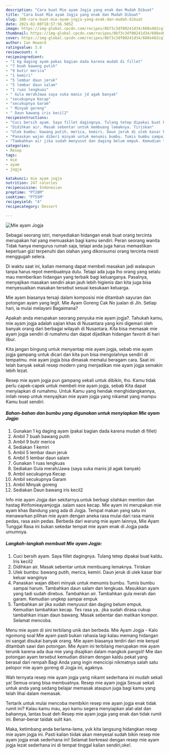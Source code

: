 ```yaml
---
description: "Cara buat Mie ayam Jogja yang enak dan Mudah Dibuat"
title: "Cara buat Mie ayam Jogja yang enak dan Mudah Dibuat"
slug: 300-cara-buat-mie-ayam-jogja-yang-enak-dan-mudah-dibuat
date: 2021-02-08T18:57:56.505Z
image: https://img-global.cpcdn.com/recipes/8bf3c3df00241d34/680x482cq70/mie-ayam-jogja-foto-resep-utama.jpg
thumbnail: https://img-global.cpcdn.com/recipes/8bf3c3df00241d34/680x482cq70/mie-ayam-jogja-foto-resep-utama.jpg
cover: https://img-global.cpcdn.com/recipes/8bf3c3df00241d34/680x482cq70/mie-ayam-jogja-foto-resep-utama.jpg
author: Ian Howard
ratingvalue: 3.8
reviewcount: 4
recipeingredient:
- "1 kg daging ayam pakai bagian dada karena mudah di fillet"
- "7 buah bawang putih"
- "9 butir merica"
- "1 kemiri"
- "5 lembar daun jeruk"
- "5 lembar daun salam"
- "1 ruas lengkuas"
- " Gula merahJawa saya suka manis jd agak banyak"
- "secukupnya Kecap"
- "secukupnya Garam"
- " Minyak goreng"
- " Daun bawang iris kecil2"
recipeinstructions:
- "Cuci bersih ayam. Saya fillet dagingnya. Tulang tetep dipakai buat kaldu. Iris kecil2"
- "Didihkan air. Masak sebentar untuk membuang lemaknya. Tiriskan"
- "Ulek bumbu: bawang putih, merica, kemiri. Daun jeruk di ulek kasar biar keluar wanginya"
- "Panaskan wajan diberi minyak untuk menumis bumbu. Tumis bumbu sampai harum. Tambahkan daun salam dan lengkuas. Masukkan ayam yang tadi sudah direbus. Tambahkan air. Tambahkan gula merah dan garam. Kemudian ungkep sampai empuk"
- "Tambahkan air jika sudah menyusut dan daging belum empuk. Kemudian tambahkan kecap. Tes rasa ya.. jika sudah dirasa cukup tambahkan irisan daun bawang. Masak sebentar dan matikan kompor. Selamat mencoba."
categories:
- Resep
tags:
- mie
- ayam
- jogja

katakunci: mie ayam jogja 
nutrition: 247 calories
recipecuisine: Indonesian
preptime: "PT20M"
cooktime: "PT55M"
recipeyield: "4"
recipecategory: Dessert

---
```



![Mie ayam Jogja](https://img-global.cpcdn.com/recipes/8bf3c3df00241d34/680x482cq70/mie-ayam-jogja-foto-resep-utama.jpg)

Sebagai seorang istri, menyediakan hidangan enak buat orang tercinta merupakan hal yang memuaskan bagi kamu sendiri. Peran seorang  wanita Tidak hanya mengurus rumah saja, tetapi anda juga harus memastikan keperluan gizi terpenuhi dan olahan yang dikonsumsi orang tercinta mesti menggugah selera.

Di waktu  saat ini, kalian memang dapat membeli masakan jadi walaupun tanpa harus repot membuatnya dulu. Tetapi ada juga lho orang yang selalu mau memberikan hidangan yang terbaik bagi keluarganya. Pasalnya, menyajikan masakan sendiri akan jauh lebih higienis dan kita juga bisa menyesuaikan masakan tersebut sesuai kesukaan keluarga. 

Mie ayam biasanya tersaji dalam komposisi mie ditambah sayuran dan potongan ayam yang legit. Mie Ayam Goreng Cak No jualan di Jln. Setiap hari, ia mulai melayani Bagaimana?

Apakah anda merupakan seorang penyuka mie ayam jogja?. Tahukah kamu, mie ayam jogja adalah sajian khas di Nusantara yang kini digemari oleh banyak orang dari berbagai wilayah di Nusantara. Kita bisa memasak mie ayam jogja sendiri di rumahmu dan dapat dijadikan hidangan favorit di hari libur.

Kita jangan bingung untuk menyantap mie ayam jogja, sebab mie ayam jogja gampang untuk dicari dan kita pun bisa mengolahnya sendiri di tempatmu. mie ayam jogja bisa dimasak memalui beragam cara. Saat ini telah banyak sekali resep modern yang menjadikan mie ayam jogja semakin lebih lezat.

Resep mie ayam jogja pun gampang sekali untuk dibikin, lho. Kamu tidak perlu capek-capek untuk membeli mie ayam jogja, sebab Kita dapat menyiapkan di rumahmu. Untuk Kamu yang hendak menghidangkannya, inilah resep untuk menyajikan mie ayam jogja yang nikamat yang mampu Kamu buat sendiri.

<!--inarticleads1-->

##### Bahan-bahan dan bumbu yang digunakan untuk menyiapkan Mie ayam Jogja:

1. Gunakan 1 kg daging ayam (pakai bagian dada karena mudah di fillet)
1. Ambil 7 buah bawang putih
1. Ambil 9 butir merica
1. Sediakan 1 kemiri
1. Ambil 5 lembar daun jeruk
1. Ambil 5 lembar daun salam
1. Gunakan 1 ruas lengkuas
1. Sediakan  Gula merah/Jawa (saya suka manis jd agak banyak)
1. Ambil secukupnya Kecap
1. Ambil secukupnya Garam
1. Ambil  Minyak goreng
1. Sediakan  Daun bawang iris kecil2


Info mie ayam Jogja dan sekitarnya.untuk berbagi silahkan mention dan hastag #infomieayamjogja .salam saos kecap. Mie ayam ini merupakan mie ayam khas Bandung yang ada di Jogja. Tempat makan yang satu ini menawarkan pilihan mie ayam dengan aneka rasa mulai dari rasa manis pedas, rasa asin pedas. Berbeda dari warung mie ayam lainnya, Mie Ayam Tunggal Rasa ini bukan sekedar tempat mie ayam enak di Jogja pada umumnya. 

<!--inarticleads2-->

##### Langkah-langkah membuat Mie ayam Jogja:

1. Cuci bersih ayam. Saya fillet dagingnya. Tulang tetep dipakai buat kaldu. Iris kecil2
1. Didihkan air. Masak sebentar untuk membuang lemaknya. Tiriskan
1. Ulek bumbu: bawang putih, merica, kemiri. Daun jeruk di ulek kasar biar keluar wanginya
1. Panaskan wajan diberi minyak untuk menumis bumbu. Tumis bumbu sampai harum. Tambahkan daun salam dan lengkuas. Masukkan ayam yang tadi sudah direbus. Tambahkan air. Tambahkan gula merah dan garam. Kemudian ungkep sampai empuk
1. Tambahkan air jika sudah menyusut dan daging belum empuk. Kemudian tambahkan kecap. Tes rasa ya.. jika sudah dirasa cukup tambahkan irisan daun bawang. Masak sebentar dan matikan kompor. Selamat mencoba.


Menu mie ayam di sini terbilang unik dan berbeda. Mie Ayam Jogja - Kalo ngomong soal Mie ayam pasti bukan rahasia lagi kalau memang hidangan ini sangat disukai banyak orang. Mie ayam biasanya terdiri dari mie kenyal ditambah sawi dan potongan. Mie Ayam ini terbilang merupakan mie ayam terunik karena ada dua mie yang disajikan dalam mangkok pangsit! Mie dan potongan ayam tersebut kemudian disiram dengan kaldu pekat yang berasal dari rempah Bagi Anda yang ingin mencicipi nikmatnya salah satu pelopor mie ayam goreng di Jogja ini, agaknya. 

Wah ternyata resep mie ayam jogja yang nikamt sederhana ini mudah sekali ya! Semua orang bisa membuatnya. Resep mie ayam jogja Sesuai sekali untuk anda yang sedang belajar memasak ataupun juga bagi kamu yang telah lihai dalam memasak.

Tertarik untuk mulai mencoba membikin resep mie ayam jogja enak tidak rumit ini? Kalau kamu mau, ayo kamu segera menyiapkan alat-alat dan bahannya, lantas buat deh Resep mie ayam jogja yang enak dan tidak rumit ini. Benar-benar taidak sulit kan. 

Maka, ketimbang anda berlama-lama, yuk kita langsung hidangkan resep mie ayam jogja ini. Pasti kalian tiidak akan menyesal sudah bikin resep mie ayam jogja enak sederhana ini! Selamat berkreasi dengan resep mie ayam jogja lezat sederhana ini di tempat tinggal kalian sendiri,oke!.

